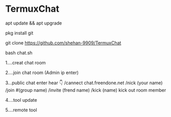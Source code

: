 # TermuxChat
apt update &amp;&amp; apt upgrade

pkg install git

git clone https://github.com/shehan-9909/TermuxChat

bash chat.sh

1....creat chat room

2....join chat room (Admin ip enter)

3...public chat
enter hear 👇
/cannect chat.freendone.net
/nick (your name)
/join #(group name)
/invite (frend name)
/kick (name)   kick out room member

4....tool update

5....remote tool
